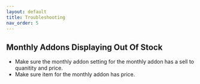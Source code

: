 ```yaml
---
layout: default
title: Troubleshooting
nav_order: 5
---
```


## Monthly Addons Displaying Out Of Stock
- Make sure the monthly addon setting for the monthly addon has a sell to quanitity and price.
- Make sure item for the monthly addon has price.
